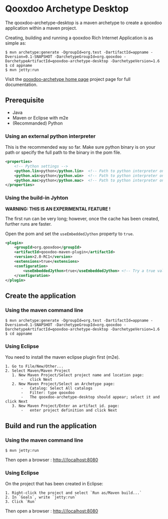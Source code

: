[qooxdoo-archetype home page]: http://qxmaven.charless.org/archetype

# Qooxdoo Archetype Desktop

The qooxdoo-archetype-desktop is a maven archetype to create a qooxdoo application within a maven project.

Creating, building and running a qooxdoo Rich Internet Application is as simple as:
```shell
$ mvn archetype:generate -DgroupId=org.test -DartifactId=appname -Dversion=0.1-SNAPSHOT -DarchetypeGroupId=org.qooxdoo -DarchetypeArtifactId=qooxdoo-archetype-desktop -DarchetypeVersion=1.6
$ cd appname
$ mvn jetty:run
```

Visit the [qooxdoo-archetype home page] project page for full documentation.

## Prerequisite

* Java
* Maven or Eclipse with m2e
* (Recommanded) Python

### Using an external python interpreter
This is the recommended way so far. 
Make sure python binary is on your path or specify the full path to the binary in the pom file.

```xml
<properties>
	<!-- Python settings -->
	<python.lin>python</python.lin>  <!-- Path to python interpreter on linux -->
	<python.win>python</python.win>  <!-- Path to python interpreter on windows -->
	<python.mac>python</python.mac>  <!-- Path to python interpreter on mac -->	
</properties>	
```

### Using the build-in Jyhton
**WARNING: THIS IS AN EXPERIMENTAL FEATURE !**

The first run can be very long; however, once the cache has been created, further runs are faster. 

Open the pom and set the `useEmbeddedJython` property to `true`.

```xml
<plugin>
	<groupId>org.qooxdoo</groupId>
	<artifactId>qooxdoo-maven-plugin</artifactId>
	<version>2.0-RC1</version>
	<extensions>true</extensions>
	<configuration>
		<useEmbeddedJython>true</useEmbeddedJython> <!-- Try a true value to enable the (EXPERIMENTAL) embedded Jython -->
	</configuration>
</plugin>
```

## Create the application

### Using the maven command line

```shell
$ mvn archetype:generate -DgroupId=org.test -DartifactId=appname -Dversion=0.1-SNAPSHOT -DarchetypeGroupId=org.qooxdoo -DarchetypeArtifactId=qooxdoo-archetype-desktop -DarchetypeVersion=1.6
$ cd appname
```

### Using Eclipse

You need to install the maven eclipse plugin first (m2e).

    1. Go to File/New/Other...
    2. Select Maven/Maven Project
       1. New Maven Project/Select project name and location page: 
           -   click Next
       2. New Maven Project/Select an Archetype page:
           -   Catalog: Select All catalogs
           -   Filter: type qooxdoo
           -   The qooxdoo-archetype-desktop should appear; select it and click Next
       3. New Maven Project/Enter an artifact id. page:
           -   enter project definition and click Next

## Build and run the application

### Using the maven command line

```shell
$ mvn jetty:run
```

Then open a browser : <http:///localhost:8080>

### Using Eclipse
           
On the project that has been created in Eclipse:

    1. Right-click the project and select `Run as/Maven build...`
    2. In `Goals`, write `jetty:run`
    3. Click `Run`

Then open a browser : <http:///localhost:8080>


